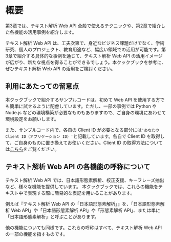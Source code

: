 # 概要

第3章では、テキスト解析 Web API 全般で使えるテクニックや、第2章で紹介した各機能の活用事例を紹介します。  


テキスト解析 Web API は、工夫次第で、身近なビジネス課題だけでなく、学術研究、個人のプロジェクト、教育用途など、幅広い領域での活用が可能です。第3章で紹介する具体的な事例を通じて、テキスト解析 Web API の活用イメージが広がり、新たな視点を得ることができるでしょう。本クックブックを参考に、ぜひテキスト解析 Web API の活用をご検討ください。

## 利用にあたっての留意点

本クックブックで紹介するサンプルコードは、初めて Web API を使用する方でも簡単に試せるように配慮しています。ただし、一部の事例では Python や Node.js などの環境構築が必要なものもありますので、ご自身の環境にあわせて環境設定をお願いします。

また、サンプルコード内で、各自の Client ID が必要となる部分には`'あなたの Client ID（アプリケーション ID）'`と記載しています。各自で Client ID を取得して、ご自身のものに置き換えてお使いください。Client ID の取得方法については[こちら](../02_API_Specifications/00_Overview.md#client-idアプリケーション-id)をご覧ください。

## テキスト解析 Web API の各機能の呼称について

テキスト解析 Web API では、日本語形態素解析、校正支援、キーフレーズ抽出など、様々な機能を提供しています。
本クックブックでは、これらの機能をテキスト中で表現する際に簡易的な表記を用いることがあります。

例えば『テキスト解析 Web API の「日本語形態素解析」』を、「日本語形態素解析 Web API」や「日本語形態素解析 API」や「形態素解析 API」、または単に「日本語形態素解析」と呼ぶことがあります。

他の機能についても同様です。これらの呼称はすべて、テキスト解析 Web API の一部の機能を指すものです。

